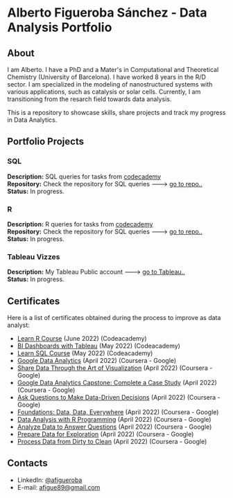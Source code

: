 # Alberto Figueroba Sánchez - Data Analysis Portfolio 

## About

I am Alberto. I have a PhD and a Mater's in Computational and Theoretical Chemistry (University of Barcelona). I have worked 8 years in the R/D sector. I am specialized in the modeling of nanostructured systems with various applications, such as catalysis or solar cells. Currently, I am transitioning from the resarch field towards data analysis.

This is a repository to showcase skills, share projects and track my progress in Data Analytics.

## Portfolio Projects

### SQL
**Description:** SQL queries for tasks from [codecademy](https://www.codecademy.com/learn/learn-sql)      
**Repository:** Check the repository for SQL queries ---> [go to repo..](https://github.com/sirhalber/sql_learning)  
**Status:** In progress. 

### R
**Description:** R queries for tasks from [codecademy](https://www.codecademy.com/learn/learn-r)      
**Repository:** Check the repository for SQL queries ---> [go to repo..](https://github.com/sirhalber/R_learning)  
**Status:** In progress. 

### Tableau Vizzes
**Description:** My Tableau Public account ---> [go to Tableau..](https://public.tableau.com/app/profile/alberto.figueroba.s.nchez#!/?newProfile=&activeTab=0)  
**Status:** In progress. 

## Certificates
Here is a list of certificates obtained during the process to improve as data analyst:
- [Learn R Course](https://www.codecademy.com/profiles/albertoFigueroba0916976652/certificates/497d64b859e76f307b65270d130a4603) (June 2022) (Codeacademy)
- [BI Dashboards with Tableau](https://www.codecademy.com/profiles/albertoFigueroba0916976652/certificates/050d7cf465567fdd0c9abb1fbf20e269) (May 2022) (Codeacademy)
- [Learn SQL Course](https://www.codecademy.com/profiles/albertoFigueroba0916976652/certificates/042a4e5884e3eb6ea1f2a12be6abb851) (May 2022) (Codeacademy)
- [Google Data Analytics](https://www.coursera.org/account/accomplishments/specialization/certificate/7V8CNAXWN8MK) (April 2022) (Coursera - Google)
- [Share Data Through the Art of Visualization](https://www.coursera.org/account/accomplishments/certificate/DPPLUU7CXUJU) (April 2022) (Coursera - Google)
- [Google Data Analytics Capstone: Complete a Case Study](https://www.coursera.org/account/accomplishments/certificate/B5J2UAAW3YMJ) (April 2022) (Coursera - Google)
- [Ask Questions to Make Data-Driven Decisions](https://www.coursera.org/account/accomplishments/certificate/3WXZ29D8HV7A) (April 2022) (Coursera - Google)
- [Foundations: Data, Data, Everywhere](https://www.coursera.org/account/accomplishments/certificate/2B9W8966G627) (April 2022) (Coursera - Google)
- [Data Analysis with R Programming](https://www.coursera.org/account/accomplishments/certificate/B5TZBBYZWP6Y) (April 2022) (Coursera - Google)
- [Analyze Data to Answer Questions](https://www.coursera.org/account/accomplishments/certificate/C4UND94SULSK) (April 2022) (Coursera - Google)
- [Prepare Data for Exploration](https://www.coursera.org/account/accomplishments/certificate/LJ68NFETXELJ) (April 2022) (Coursera - Google)
- [Process Data from Dirty to Clean](https://www.coursera.org/account/accomplishments/certificate/TB3T3MC4Q3DV) (April 2022) (Coursera - Google)

## Contacts
- LinkedIn: [@afigueroba](https://www.linkedin.com/in/alberto-figueroba-375034213)
- E-mail: afigue89@gmail.com

